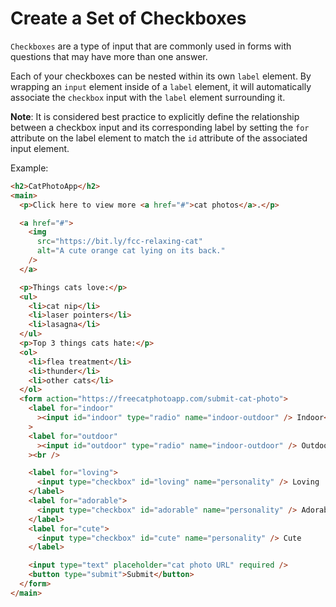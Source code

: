 # Create a Set of Checkboxes

`Checkboxes` are a type of input that are commonly used in forms with questions that may have more than one answer.

Each of your checkboxes can be nested within its own `label` element.
By wrapping an `input` element inside of a `label` element, it will automatically associate the `checkbox` input with the `label` element surrounding it.

**Note**: It is considered best practice to explicitly define the relationship between a checkbox input and its corresponding label by setting the `for` attribute on the label element to match the `id` attribute of the associated input element.

Example:

```html
<h2>CatPhotoApp</h2>
<main>
  <p>Click here to view more <a href="#">cat photos</a>.</p>

  <a href="#">
    <img
      src="https://bit.ly/fcc-relaxing-cat"
      alt="A cute orange cat lying on its back."
    />
  </a>

  <p>Things cats love:</p>
  <ul>
    <li>cat nip</li>
    <li>laser pointers</li>
    <li>lasagna</li>
  </ul>
  <p>Top 3 things cats hate:</p>
  <ol>
    <li>flea treatment</li>
    <li>thunder</li>
    <li>other cats</li>
  </ol>
  <form action="https://freecatphotoapp.com/submit-cat-photo">
    <label for="indoor"
      ><input id="indoor" type="radio" name="indoor-outdoor" /> Indoor</label
    >
    <label for="outdoor"
      ><input id="outdoor" type="radio" name="indoor-outdoor" /> Outdoor</label
    ><br />

    <label for="loving">
      <input type="checkbox" id="loving" name="personality" /> Loving
    </label>
    <label for="adorable">
      <input type="checkbox" id="adorable" name="personality" /> Adorable
    </label>
    <label for="cute">
      <input type="checkbox" id="cute" name="personality" /> Cute
    </label>

    <input type="text" placeholder="cat photo URL" required />
    <button type="submit">Submit</button>
  </form>
</main>
```
